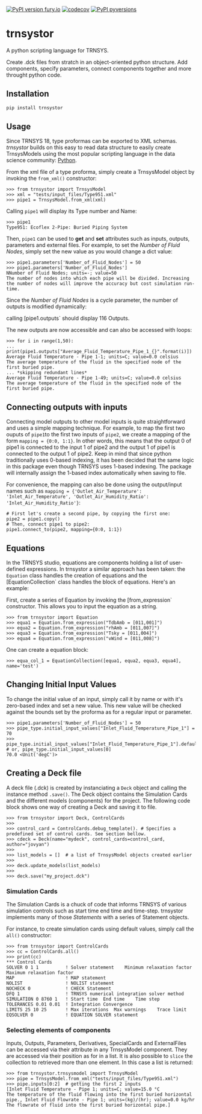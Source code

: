 [![PyPI version fury.io](https://badge.fury.io/py/trnsystor.svg)](https://pypi.python.org/pypi/trnsystor/)
[![codecov](https://codecov.io/gh/samuelduchesne/trnsystor/branch/main/graph/badge.svg?token=kY9pzjlDZJ)](https://codecov.io/gh/samuelduchesne/trnsystor)
[![PyPI pyversions](https://img.shields.io/pypi/pyversions/trnsystor.svg)](https://pypi.python.org/pypi/trnsystor/)

# trnsystor

A python scripting language for TRNSYS.

Create .dck files from stratch in an object-oriented python structure. Add components,
specify parameters, connect components together and more throught python code.

## Installation

```cmd
pip install trnsystor
```

## Usage

Since TRNSYS 18, type proformas can be exported to XML schemas. *trnsystor* builds on this
easy to read data structure to easily create TrnsysModels using the most popular scripting
language in the data science community:
[Python](https://www.economist.com/graphic-detail/2018/07/26/python-is-becoming-the-worlds-most-popular-coding-language).

From the xml file of a type proforma, simply create a TrnsysModel object by invoking the
`from_xml()` constructor:

```pydocstring
>>> from trnsystor import TrnsysModel
>>> xml = "tests/input_files/Type951.xml"
>>> pipe1 = TrnsysModel.from_xml(xml)
```

Calling `pipe1` will display its Type number and Name:

```pydocstring
>>> pipe1
Type951: Ecoflex 2-Pipe: Buried Piping System
```

Then, `pipe1` can be used to **get** and **set** attributes such as inputs, outputs,
parameters and external files. For example, to set the *Number of Fluid Nodes*, simply set
the new value as you would change a dict value:

```pydocstring
>>> pipe1.parameters['Number_of_Fluid_Nodes'] = 50
>>> pipe1.parameters['Number_of_Fluid_Nodes']
NNumber of Fluid Nodes; units=-; value=50
The number of nodes into which each pipe will be divided. Increasing the number of nodes will improve the accuracy but cost simulation run-time.
```

Since the *Number of Fluid Nodes* is a cycle parameter, the number of outputs is modified
dynamically:

calling [pipe1.outputs` should display 116 Outputs.

The new outputs are now accessible and can also be accessed with loops:

```pydocstring
>>> for i in range(1,50):
...    print(pipe1.outputs["Average_Fluid_Temperature_Pipe_1_{}".format(i)])
Average Fluid Temperature - Pipe 1-1; units=C; value=0.0 celsius
The average temperature of the fluid in the specified node of the first buried pipe.
... *skipping redundant lines*
Average Fluid Temperature - Pipe 1-49; units=C; value=0.0 celsius
The average temperature of the fluid in the specified node of the first buried pipe.
```

## Connecting outputs with inputs

Connecting model outputs to other model inputs is quite straightforward and uses a simple
mapping technique. For example, to map the first two ouputs of `pipe1`to the first two
inputs of `pipe2`, we create a mapping of the form `mapping = {0:0, 1:1}`. In other words,
this means that the output 0 of pipe1 is connected to the input 1 of pipe2 and the output
1 of pipe1 is connected to the output 1 of pipe2. Keep in mind that since python
traditionally uses 0-based indexing, it has been decided that the same logic in this
package even though TRNSYS uses 1-based indexing. The package will internally assign the
1-based index automatically when saving to file.

For convenience, the mapping can also be done using the output/input names such as
`mapping = {'Outlet_Air_Temperature': 'Inlet_Air_Temperature',
'Outlet_Air_Humidity_Ratio': 'Inlet_Air_Humidity_Ratio'}`:

```pydocstring
# First let's create a second pipe, by copying the first one:
pipe2 = pipe1.copy()
# Then, connect pipe1 to pipe2:
pipe1.connect_to(pipe2, mapping={0:0, 1:1})
```

## Equations

In the TRNSYS studio, equations are components holding a list of user-defined expressions.
In trnsystor a similar approach has been taken: the `Equation` class handles the creation
of equations and the [EquationCollection` class handles the block of equations. Here's an
example:

First, create a series of Equation by invoking the [from_expression` constructor. This
allows you to input the equation as a string.

```pydocstring
>>> from trnsystor import Equation
>>> equa1 = Equation.from_expression("TdbAmb = [011,001]")
>>> equa2 = Equation.from_expression("rhAmb = [011,007]")
>>> equa3 = Equation.from_expression("Tsky = [011,004]")
>>> equa4 = Equation.from_expression("vWind = [011,008]")
```

One can create a equation block:

```pydocstring
>>> equa_col_1 = EquationCollection([equa1, equa2, equa3, equa4], name='test')
```

## Changing Initial Input Values

To change the initial value of an input, simply call it by name or with it's zero-based
index and set a new value. This new value will be checked against the bounds set by the
proforma as for a regular input or parameter.

```pydocstring
>>> pipe1.parameters['Number_of_Fluid_Nodes'] = 50
>>> pipe_type.initial_input_values["Inlet_Fluid_Temperature_Pipe_1"] = 70
>>> pipe_type.initial_input_values["Inlet_Fluid_Temperature_Pipe_1"].default  # or, pipe_type.initial_input_values[0]
70.0 <Unit('degC')>
```

## Creating a Deck file

A deck file (.dck) is created by instanciating a `Deck` object and calling the instance
method `.save()`. The Deck object contains the Simulation Cards and the different models
(components) for the project. The following code block shows one way of creating a Deck
and saving it to file.

```pydocstring
>>> from trnsystor import Deck, ControlCards
>>> 
>>> control_card = ControlCards.debug_template(). # Specifies a predefined set of control cards. See section bellow.
>>> cdeck = Deck(name="mydeck", control_cards=control_card, author="jovyan")
>>> 
>>> list_models = []  # a list of TrnsysModel objects created earlier
>>>  
>>> deck.update_models(list_models)
>>> 
>>> deck.save("my_project.dck")
```

### Simulation Cards

The Simulation Cards is a chuck of code that informs TRNSYS of various simulation controls
such as start time end time and time-step. trnsystor implements many of those *Statements*
with a series of Statement objects.

For instance, to create simulation cards using default values, simply call the `all()`
constructor:

```pydocstring
>>> from trnsystor import ControlCards
>>> cc = ControlCards.all()
>>> print(cc)
*** Control Cards
SOLVER 0 1 1          ! Solver statement    Minimum relaxation factor   Maximum relaxation factor
MAP                   ! MAP statement
NOLIST                ! NOLIST statement
NOCHECK 0             ! CHECK Statement
DFQ 1                 ! TRNSYS numerical integration solver method
SIMULATION 0 8760 1   ! Start time  End time    Time step
TOLERANCES 0.01 0.01  ! Integration Convergence
LIMITS 25 10 25       ! Max iterations  Max warnings    Trace limit
EQSOLVER 0            ! EQUATION SOLVER statement
```

### Selecting elements of components

Inputs, Outputs, Parameters, Derivatives, SpecialCards and ExternalFiles can be accessed
via their attribute in any TrnsysModel component. They are accessed via their position as
for in a list. It is also possible to `slice` the collection to retrieved more than one
element. In this case a list is returned:

```pydocstring
>>> from trnsystor.trnsysmodel import TrnsysModel
>>> pipe = TrnsysModel.from_xml("tests/input_files/Type951.xml")
>>> pipe.inputs[0:2]  # getting the first 2 inputs
[Inlet Fluid Temperature - Pipe 1; units=C; value=15.0 °C
The temperature of the fluid flowing into the first buried horizontal pipe., Inlet Fluid Flowrate - Pipe 1; units=(kg)/(hr); value=0.0 kg/hr
The flowrate of fluid into the first buried horizontal pipe.]

```

